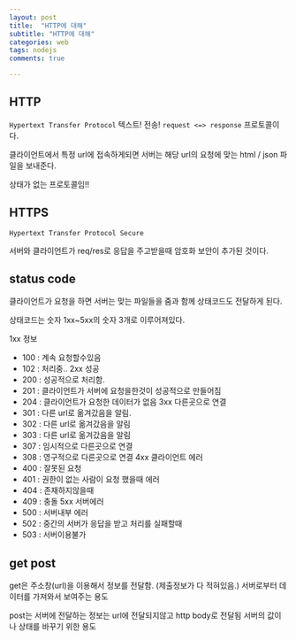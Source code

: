 ```yaml
---
layout: post
title:  "HTTP에 대해"
subtitle: "HTTP에 대해"
categories: web
tags: nodejs
comments: true

---
```


## HTTP

`Hypertext Transfer Protocol` 텍스트! 전송! `request <=> response` 프로토콜이다.

클라이언트에서 특정 url에 접속하게되면 서버는 해당 url의 요청에 맞는 html / json 파일을 보내준다.

상태가 없는 프로토콜임!! 

## HTTPS

`Hypertext Transfer Protocol Secure` 

서버와 클라이언트가 req/res로 응답을 주고받을때 암호화 보안이 추가된 것이다.

## status code

클라이언트가 요청을 하면 서버는 맞는 파일들을 줌과 함께 상태코드도 전달하게 된다.

상태코드는 숫자 1xx~5xx의 숫자 3개로 이루어져있다.

1xx 정보
- 100 : 계속 요청할수있음
- 102 : 처리중..
2xx 성공
- 200 : 성공적으로 처리함.
- 201 : 클라이언트가 서버에 요청을한것이 성공적으로 만들어짐
- 204 : 클라이언트가 요청한 데이터가 없음
3xx 다른곳으로 연결
- 301 : 다른 url로 옮겨갔음을 알림.
- 302 : 다른 url로 옮겨갔음을 알림
- 303 : 다른 url로 옮겨갔음을 알림
- 307 : 임시적으로 다른곳으로 연결
- 308 : 영구적으로 다른곳으로 연결
4xx 클라이언트 에러
- 400 : 잘못된 요청
- 401 : 권한이 없는 사람이 요청 했을때 에러
- 404 : 존재하지않을때
- 409 : 충돌
5xx 서버에러
- 500 : 서버내부 에러
- 502 : 중간의 서버가 응답을 받고 처리를 실패할때
- 503 : 서버이용불가

## get post

get은 주소창(url)을 이용해서 정보를 전달함. (제출정보가 다 적혀있음.)
서버로부터 데이터를 가져와서 보여주는 용도

post는 서버에 전달하는 정보는 url에 전달되지않고 http body로 전달됨
서버의 값이나 상태를 바꾸기 위한 용도